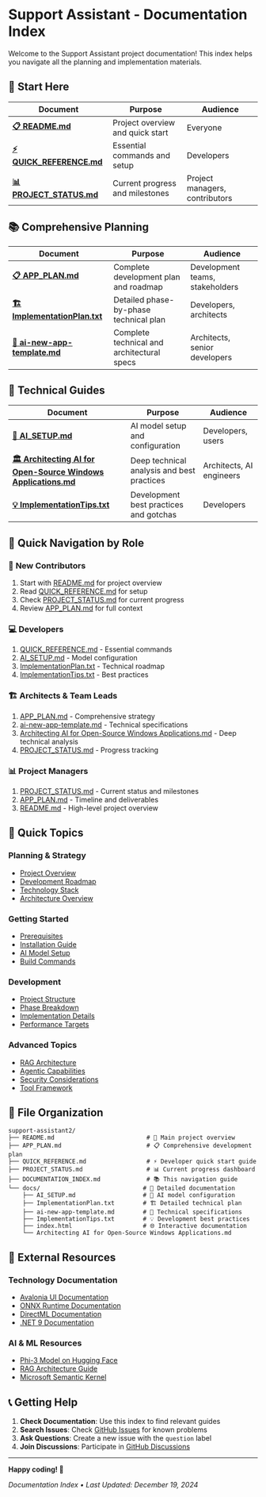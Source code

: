 # Support Assistant - Documentation Index

Welcome to the Support Assistant project documentation! This index helps you navigate all the planning and implementation materials.

## 🚀 Start Here

| Document | Purpose | Audience |
|----------|---------|----------|
| **[📋 README.md](README.md)** | Project overview and quick start | Everyone |
| **[⚡ QUICK_REFERENCE.md](QUICK_REFERENCE.md)** | Essential commands and setup | Developers |
| **[📊 PROJECT_STATUS.md](PROJECT_STATUS.md)** | Current progress and milestones | Project managers, contributors |

## 📚 Comprehensive Planning

| Document | Purpose | Audience |
|----------|---------|----------|
| **[📋 APP_PLAN.md](APP_PLAN.md)** | Complete development plan and roadmap | Development teams, stakeholders |
| **[🏗️ ImplementationPlan.txt](docs/ImplementationPlan.txt)** | Detailed phase-by-phase technical plan | Developers, architects |
| **[📐 ai-new-app-template.md](docs/ai-new-app-template.md)** | Complete technical and architectural specs | Architects, senior developers |

## 🔧 Technical Guides

| Document | Purpose | Audience |
|----------|---------|----------|
| **[🤖 AI_SETUP.md](docs/AI_SETUP.md)** | AI model setup and configuration | Developers, users |
| **[🏛️ Architecting AI for Open-Source Windows Applications.md](docs/Architecting%20AI%20for%20Open-Source%20Windows%20Applications.md)** | Deep technical analysis and best practices | Architects, AI engineers |
| **[💡 ImplementationTips.txt](docs/ImplementationTips.txt)** | Development best practices and gotchas | Developers |

## 🎯 Quick Navigation by Role

### 👥 **New Contributors**
1. Start with [README.md](README.md) for project overview
2. Read [QUICK_REFERENCE.md](QUICK_REFERENCE.md) for setup
3. Check [PROJECT_STATUS.md](PROJECT_STATUS.md) for current progress
4. Review [APP_PLAN.md](APP_PLAN.md) for full context

### 💻 **Developers**
1. [QUICK_REFERENCE.md](QUICK_REFERENCE.md) - Essential commands
2. [AI_SETUP.md](docs/AI_SETUP.md) - Model configuration
3. [ImplementationPlan.txt](docs/ImplementationPlan.txt) - Technical roadmap
4. [ImplementationTips.txt](docs/ImplementationTips.txt) - Best practices

### 🏗️ **Architects & Team Leads**
1. [APP_PLAN.md](APP_PLAN.md) - Comprehensive strategy
2. [ai-new-app-template.md](docs/ai-new-app-template.md) - Technical specifications
3. [Architecting AI for Open-Source Windows Applications.md](docs/Architecting%20AI%20for%20Open-Source%20Windows%20Applications.md) - Deep technical analysis
4. [PROJECT_STATUS.md](PROJECT_STATUS.md) - Progress tracking

### 📊 **Project Managers**
1. [PROJECT_STATUS.md](PROJECT_STATUS.md) - Current status and milestones
2. [APP_PLAN.md](APP_PLAN.md) - Timeline and deliverables
3. [README.md](README.md) - High-level project overview

## 🎯 Quick Topics

### Planning & Strategy
- [Project Overview](README.md#-key-features)
- [Development Roadmap](APP_PLAN.md#-development-phases)
- [Technology Stack](README.md#-technology-stack)
- [Architecture Overview](APP_PLAN.md#technical-architecture)

### Getting Started
- [Prerequisites](QUICK_REFERENCE.md#-development-commands)
- [Installation Guide](README.md#-quick-start)
- [AI Model Setup](docs/AI_SETUP.md)
- [Build Commands](QUICK_REFERENCE.md#build--run)

### Development
- [Project Structure](QUICK_REFERENCE.md#-project-structure)
- [Phase Breakdown](APP_PLAN.md#-development-phases)
- [Implementation Details](docs/ImplementationPlan.txt)
- [Performance Targets](QUICK_REFERENCE.md#-performance-targets)

### Advanced Topics
- [RAG Architecture](docs/ai-new-app-template.md#2-ai-task-architecture-retrieval-augmented-generation-rag)
- [Agentic Capabilities](docs/ai-new-app-template.md#3-agentic-capabilities-architecture-function-calling-tool-utilization)
- [Security Considerations](docs/ImplementationPlan.txt)
- [Tool Framework](docs/ImplementationPlan.txt)

## 📁 File Organization

```
support-assistant2/
├── README.md                          # 🚀 Main project overview
├── APP_PLAN.md                        # 📋 Comprehensive development plan  
├── QUICK_REFERENCE.md                 # ⚡ Developer quick start guide
├── PROJECT_STATUS.md                  # 📊 Current progress dashboard
├── DOCUMENTATION_INDEX.md             # 📚 This navigation guide
└── docs/                             # 📁 Detailed documentation
    ├── AI_SETUP.md                   # 🤖 AI model configuration
    ├── ImplementationPlan.txt        # 🏗️ Detailed technical plan
    ├── ai-new-app-template.md        # 📐 Technical specifications
    ├── ImplementationTips.txt        # 💡 Development best practices
    ├── index.html                    # 🌐 Interactive documentation
    └── Architecting AI for Open-Source Windows Applications.md
```

## 🔗 External Resources

### Technology Documentation
- [Avalonia UI Documentation](https://docs.avaloniaui.net/)
- [ONNX Runtime Documentation](https://onnxruntime.ai/docs/)
- [DirectML Documentation](https://docs.microsoft.com/en-us/windows/ai/directml/)
- [.NET 9 Documentation](https://docs.microsoft.com/en-us/dotnet/core/)

### AI & ML Resources
- [Phi-3 Model on Hugging Face](https://huggingface.co/microsoft/Phi-3-mini-4k-instruct-onnx)
- [RAG Architecture Guide](https://docs.microsoft.com/en-us/azure/search/retrieval-augmented-generation-overview)
- [Microsoft Semantic Kernel](https://github.com/microsoft/semantic-kernel)

## 📞 Getting Help

1. **Check Documentation**: Use this index to find relevant guides
2. **Search Issues**: Check [GitHub Issues](https://github.com/nam20485/support-assistant2/issues) for known problems
3. **Ask Questions**: Create a new issue with the `question` label
4. **Join Discussions**: Participate in [GitHub Discussions](https://github.com/nam20485/support-assistant2/discussions)

---

**Happy coding! 🎉**

*Documentation Index • Last Updated: December 19, 2024*